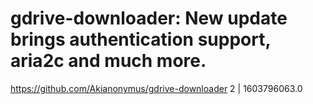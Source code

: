 # gdrive-downloader: New update brings authentication support, aria2c and much more.
https://github.com/Akianonymus/gdrive-downloader
2 | 1603796063.0

